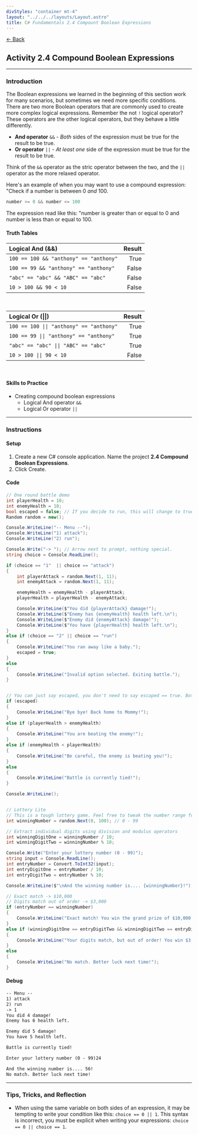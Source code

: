 ```yaml
---
divStyles: "container mt-4"
layout: "../../../layouts/Layout.astro"
title: C# Fundamentals 2.4 Compount Boolean Expressions
---
```


[← Back](/c-sharp-fundamentals/)

## Activity 2.4 Compound Boolean Expressions

---

### Introduction

The Boolean expressions we learned in the beginning of this section work for many scenarios, but sometimes we need more specific conditions. There are two more Boolean operators that are commonly used to create more complex logical expressions. Remember the not `!` logical operator? These operators are the other logical operators, but they behave a little differently.

- **And operator** `&&` - _Both_ sides of the expression must be true for the result to be true.
- **Or operator** `||` - _At least one_ side of the expression must be true for the result to be true.

Think of the `&&` operator as the stric operator between the two, and the `||` operator as the more relaxed operator.

Here's an example of when you may want to use a compound expression: "Check if a number is between 0 _and_ 100.

```cs
number >= 0 && number <= 100
```

The expression read like this: "number is greater than or equal to 0 and number is less than or equal to 100.

#### Truth Tables

| **Logical And (&&)**                   | **Result** |
| :------------------------------------- | ---------: |
| `100 == 100 && "anthony" == "anthony"` |       True |
| `100 == 99 && "anthony" == "anthony"`  |      False |
| `"abc" == "abc" && "ABC" == "abc"`     |      False |
| `10 > 100 && 90 < 10`                  |      False |

<br>

| **Logical Or (\|\|)**                    | **Result** |
| :-------------------------------------   | ---------: |
| `100 == 100 \|\| "anthony" == "anthony"` |       True |
| `100 == 99 \|\| "anthony" == "anthony"`  |       True |
| `"abc" == "abc" \|\| "ABC" == "abc"`     |       True |
| `10 > 100 \|\| 90 < 10`                  |      False |

<br>

#### Skills to Practice

- Creating compound boolean expressions
  - Logical And operator `&&`
  - Logical Or operator `||`

---

### Instructions

#### Setup

1. Create a new C# console application. Name the project **2.4 Compound Boolean Expressions**.
2. Click Create.

#### Code

```cs
// One round battle demo
int playerHealth = 10;
int enemyHealth = 10;
bool escaped = false; // If you decide to run, this will change to true
Random random = new();

Console.WriteLine("-- Menu --");
Console.WriteLine("1) attack");
Console.WriteLine("2) run");

Console.Write("-> "); // Arrow next to prompt, nothing special.
string choice = Console.ReadLine();

if (choice == "1"  || choice == "attack")
{
    int playerAttack = random.Next(1, 11);
    int enemyAttack = random.Next(1, 11);

    enemyHealth = enemyHealth - playerAttack;
    playerHealth = playerHealth - enemyAttack;

    Console.WriteLine($"You did {playerAttack} damage!");
    Console.WriteLine($"Enemy has {enemyHealth} health left.\n");
    Console.WriteLine($"Enemy did {enemyAttack} damage!");
    Console.WriteLine($"You have {playerHealth} health left.\n");
}
else if (choice == "2" || choice == "run")
{
    Console.WriteLine("You ran away like a baby.");
    escaped = true;
}
else
{
    Console.WriteLine("Invalid option selected. Exiting battle.");
}


// You can just say escaped, you don't need to say escaped == true. Both conditions work though.
if (escaped)
{
    Console.WriteLine("Bye bye! Back home to Mommy!");
}
else if (playerHealth > enemyHealth)
{
    Console.WriteLine("You are beating the enemy!");
}
else if (enemyHealth < playerHealth)
{
    Console.WriteLine("Be careful, the enemy is beating you!");
}
else
{
    Console.WriteLine("Battle is currently tied!");
}

Console.WriteLine();


// Lottery Lite
// This is a tough lottery game. Feel free to tweak the number range for testing.
int winningNumber = random.Next(0, 100); // 0 - 99

// Extract individual digits using division and modulus operators
int winningDigitOne = winningNumber / 10;
int winningDigitTwo = winningNumber % 10;

Console.Write("Enter your lottery number (0 - 99)");
string input = Console.ReadLine();
int entryNumber = Convert.ToInt32(input);
int entryDigitOne = entryNumber / 10;
int entryDigitTwo = entryNumber % 10;

Console.WriteLine($"\nAnd the winning number is.... {winningNumber}!");

// Exact match -> $10,000
// Digits match out of order -> $3,000
if (entryNumber == winningNumber)
{
    Console.WriteLine("Exact match! You win the grand prize of $10,000!");
}
else if (winningDigitOne == entryDigitTwo && winningDigitTwo == entryDigitOne)
{
    Console.WriteLine("Your digits match, but out of order! You win $3,000!");
}
else
{
    Console.WriteLine("No match. Better luck next time!");
}
```

#### Debug

```txt
-- Menu --
1) attack
2) run
-> 1
You did 4 damage!
Enemy has 6 health left.

Enemy did 5 damage!
You have 5 health left.

Battle is currently tied!

Enter your lottery number (0 - 99)24

And the winning number is.... 56!
No match. Better luck next time!
```

---

### Tips, Tricks, and Reflection

- When using the same variable on both sides of an expression, it may be tempting to write your condition like this: `choice == 0 || 1`. This syntax is incorrect, you must be explicit when writing your expressions: `choice == 0 || choice == 1`.
